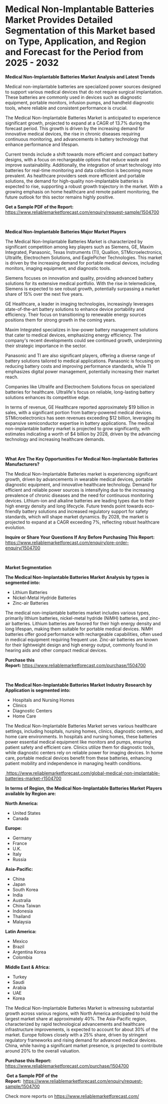 <p><h1>Medical Non-Implantable Batteries Market Provides Detailed Segmentation of this Market based on Type, Application, and Region and Forecast for the Period from 2025 - 2032</h1></p><p><strong>Medical Non-Implantable Batteries Market Analysis and Latest Trends</strong></p>
<p><p>Medical non-implantable batteries are specialized power sources designed to support various medical devices that do not require surgical implantation. These batteries are commonly used in devices such as diagnostic equipment, portable monitors, infusion pumps, and handheld diagnostic tools, where reliable and consistent performance is crucial. </p><p>The Medical Non-Implantable Batteries Market is anticipated to experience significant growth, projected to expand at a CAGR of 13.7% during the forecast period. This growth is driven by the increasing demand for innovative medical devices, the rise in chronic diseases requiring continuous monitoring, and advancements in battery technology that enhance performance and lifespan. </p><p>Current trends include a shift towards more efficient and compact battery designs, with a focus on rechargeable options that reduce waste and improve sustainability. Additionally, the integration of smart technology into batteries for real-time monitoring and data collection is becoming more prevalent. As healthcare providers seek more efficient and portable solutions, the demand for high-quality non-implantable batteries is expected to rise, supporting a robust growth trajectory in the market. With a growing emphasis on home healthcare and remote patient monitoring, the future outlook for this sector remains highly positive.</p></p>
<p><strong>Get a Sample PDF of the Report:&nbsp;</strong> <a href="https://www.reliablemarketforecast.com/enquiry/request-sample/1504700?utm_campaign=3524&utm_medium=2&utm_source=Github&utm_content=ia&utm_term=23032025&utm_id=medical-non-implantable-batteries">https://www.reliablemarketforecast.com/enquiry/request-sample/1504700</a></p>
<p>&nbsp;</p>
<p><strong>Medical Non-Implantable Batteries Major Market Players</strong></p>
<p><p>The Medical Non-Implantable Batteries Market is characterized by significant competition among key players such as Siemens, GE, Maxim Integrated, Panasonic, Texas Instruments (TI), Quallion, STMicroelectronics, Ultralife, Electrochem Solutions, and EaglePicher Technologies. This market is driven by the increasing demand for portable medical devices, including monitors, imaging equipment, and diagnostic tools.</p><p>Siemens focuses on innovation and quality, providing advanced battery solutions for its extensive medical portfolio. With the rise in telemedicine, Siemens is expected to see robust growth, potentially surpassing a market share of 15% over the next five years.</p><p>GE Healthcare, a leader in imaging technologies, increasingly leverages state-of-the-art battery solutions to enhance device portability and efficiency. Their focus on transitioning to renewable energy sources positions them for strong growth in the coming years.</p><p>Maxim Integrated specializes in low-power battery management solutions that cater to medical devices, emphasizing energy efficiency. The company's recent developments could see continued growth, underpinning their strategic importance in the sector.</p><p>Panasonic and TI are also significant players, offering a diverse range of battery solutions tailored to medical applications. Panasonic is focusing on reducing battery costs and improving performance standards, while TI emphasizes digital power management, potentially increasing their market reach.</p><p>Companies like Ultralife and Electrochem Solutions focus on specialized batteries for healthcare. Ultralife's focus on reliable, long-lasting battery solutions enhances its competitive edge.</p><p>In terms of revenue, GE Healthcare reported approximately $19 billion in sales, with a significant portion from battery-powered medical devices. STMicroelectronics has seen revenues exceeding $12 billion, leveraging its expansive semiconductor expertise in battery applications. The medical non-implantable battery market is projected to grow significantly, with estimates indicating a worth of $4 billion by 2028, driven by the advancing technology and increasing healthcare demands.</p></p>
<p>&nbsp;</p>
<p><strong>What Are The Key Opportunities For Medical Non-Implantable Batteries Manufacturers?</strong></p>
<p><p>The Medical Non-Implantable Batteries market is experiencing significant growth, driven by advancements in wearable medical devices, portable diagnostic equipment, and innovative healthcare technology. Demand for efficient and reliable power sources is intensifying due to the increasing prevalence of chronic diseases and the need for continuous monitoring devices. Lithium-ion and alkaline batteries are leading types due to their high energy density and long lifecycle. Future trends point towards eco-friendly battery solutions and increased regulatory support for safety standards, which will shape market dynamics. By 2028, the market is projected to expand at a CAGR exceeding 7%, reflecting robust healthcare evolution.</p></p>
<p><strong>Inquire or Share Your Questions If Any Before Purchasing This Report:</strong> <a href="https://www.reliablemarketforecast.com/enquiry/pre-order-enquiry/1504700?utm_campaign=3524&utm_medium=2&utm_source=Github&utm_content=ia&utm_term=23032025&utm_id=medical-non-implantable-batteries">https://www.reliablemarketforecast.com/enquiry/pre-order-enquiry/1504700</a></p>
<p>&nbsp;</p>
<p><strong>Market Segmentation</strong></p>
<p><strong>The Medical Non-Implantable Batteries Market Analysis by types is segmented into:</strong></p>
<p><ul><li>Lithium Batteries</li><li>Nickel-Metal Hydride Batteries</li><li>Zinc-air Batteries</li></ul></p>
<p><p>The medical non-implantable batteries market includes various types, primarily lithium batteries, nickel-metal hydride (NiMH) batteries, and zinc-air batteries. Lithium batteries are favored for their high energy density and long lifespan, making them suitable for portable medical devices. NiMH batteries offer good performance with rechargeable capabilities, often used in medical equipment requiring frequent use. Zinc-air batteries are known for their lightweight design and high energy output, commonly found in hearing aids and other compact medical devices.</p></p>
<p><strong>Purchase this Report:&nbsp;</strong><a href="https://www.reliablemarketforecast.com/purchase/1504700?utm_campaign=3524&utm_medium=2&utm_source=Github&utm_content=ia&utm_term=23032025&utm_id=medical-non-implantable-batteries">https://www.reliablemarketforecast.com/purchase/1504700</a></p>
<p>&nbsp;</p>
<p><strong>The Medical Non-Implantable Batteries Market Industry Research by Application is segmented into:</strong></p>
<p><ul><li>Hospitals and Nursing Homes</li><li>Clinics</li><li>Diagnostic Centers</li><li>Home Care</li></ul></p>
<p><p>The Medical Non-Implantable Batteries Market serves various healthcare settings, including hospitals, nursing homes, clinics, diagnostic centers, and home care environments. In hospitals and nursing homes, these batteries power essential medical equipment like monitors and pumps, ensuring patient safety and efficient care. Clinics utilize them for diagnostic tools, while diagnostic centers rely on reliable power for imaging devices. In home care, portable medical devices benefit from these batteries, enhancing patient mobility and independence in managing health conditions.</p></p>
<p><a href="https://www.reliablemarketforecast.com/global-medical-non-implantable-batteries-market-r1504700?utm_campaign=3524&utm_medium=2&utm_source=Github&utm_content=ia&utm_term=23032025&utm_id=medical-non-implantable-batteries">&nbsp;https://www.reliablemarketforecast.com/global-medical-non-implantable-batteries-market-r1504700</a></p>
<p><strong>In terms of Region, the Medical Non-Implantable Batteries Market Players available by Region are:</strong></p>
<p>
    <p> <strong> North America: </strong>
        <ul>
            <li>United States</li>
            <li>Canada</li>
        </ul>
        </p> 
    <p> <strong> Europe: </strong>
        <ul>
            <li>Germany</li>
            <li>France</li>
            <li>U.K.</li>
            <li>Italy</li>
            <li>Russia</li>
        </ul>
        </p> 
    <p> <strong> Asia-Pacific: </strong>
        <ul>
            <li>China</li>
            <li>Japan</li>
            <li>South Korea</li>
            <li>India</li>
            <li>Australia</li>
            <li>China Taiwan</li>
            <li>Indonesia</li>
            <li>Thailand</li>
            <li>Malaysia</li>
        </ul>
        </p> 
    <p> <strong> Latin America: </strong>
        <ul>
            <li>Mexico</li>
            <li>Brazil</li>
            <li>Argentina Korea</li>
            <li>Colombia</li>
        </ul>
        </p> 
    <p> <strong> Middle East & Africa: </strong>
        <ul>
            <li>Turkey</li>
            <li>Saudi</li>
            <li>Arabia</li>
            <li>UAE</li>
            <li>Korea</li>
        </ul>
    </p>
    </p>
<p><p>The Medical Non-Implantable Batteries Market is witnessing substantial growth across various regions, with North America anticipated to hold the largest market share at approximately 40%. The Asia-Pacific region, characterized by rapid technological advancements and healthcare infrastructure improvements, is expected to account for about 30% of the market. Europe follows closely with a 25% share, driven by stringent regulatory frameworks and rising demand for advanced medical devices. China, while having a significant market presence, is projected to contribute around 20% to the overall valuation.</p></p>
<p><strong>Purchase this Report: </strong><a href="https://www.reliablemarketforecast.com/purchase/1504700?utm_campaign=3524&utm_medium=2&utm_source=Github&utm_content=ia&utm_term=23032025&utm_id=medical-non-implantable-batteries">https://www.reliablemarketforecast.com/purchase/1504700</a></p>
<p>&nbsp;<strong>Get a Sample PDF of the Report:&nbsp;&nbsp;</strong><a href="https://www.reliablemarketforecast.com/enquiry/request-sample/1504700?utm_campaign=3524&utm_medium=2&utm_source=Github&utm_content=ia&utm_term=23032025&utm_id=medical-non-implantable-batteries">https://www.reliablemarketforecast.com/enquiry/request-sample/1504700</a></p>
<p><strong></strong></p>
<p>Check more reports on <a href="https://www.reliablemarketforecast.com/?utm_campaign=3524&utm_medium=2&utm_source=Github&utm_content=ia&utm_term=23032025&utm_id=medical-non-implantable-batteries">https://www.reliablemarketforecast.com/</a></p>